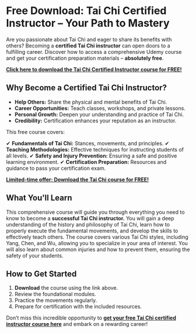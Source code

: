 # Free Download: Tai Chi Certified Instructor – Your Path to Mastery

Are you passionate about Tai Chi and eager to share its benefits with others? Becoming a **certified Tai Chi instructor** can open doors to a fulfilling career. Discover how to access a comprehensive Udemy course and get your certification preparation materials – **absolutely free**.

[**Click here to download the Tai Chi Certified Instructor course for FREE!**](https://udemywork.com/tai-chi-certified-instructor)

## Why Become a Certified Tai Chi Instructor?

*   **Help Others:** Share the physical and mental benefits of Tai Chi.
*   **Career Opportunities:** Teach classes, workshops, and private lessons.
*   **Personal Growth:** Deepen your understanding and practice of Tai Chi.
*   **Credibility:** Certification enhances your reputation as an instructor.

This free course covers:

✔   **Fundamentals of Tai Chi:** Stances, movements, and principles.
✔   **Teaching Methodologies:** Effective techniques for instructing students of all levels.
✔   **Safety and Injury Prevention:** Ensuring a safe and positive learning environment.
✔   **Certification Preparation:** Resources and guidance to pass your certification exam.

[**Limited-time offer: Download the Tai Chi course for FREE!**](https://udemywork.com/tai-chi-certified-instructor)

## What You'll Learn

This comprehensive course will guide you through everything you need to know to become a **successful Tai Chi instructor.** You will gain a deep understanding of the history and philosophy of Tai Chi, learn how to properly execute the fundamental movements, and develop the skills to effectively teach others. The course covers various Tai Chi styles, including Yang, Chen, and Wu, allowing you to specialize in your area of interest. You will also learn about common injuries and how to prevent them, ensuring the safety of your students.

## How to Get Started

1.  **Download** the course using the link above.
2.  Review the foundational modules.
3.  Practice the movements regularly.
4.  Prepare for certification with the included resources.

Don’t miss this incredible opportunity to **[get your free Tai Chi certified instructor course here](https://udemywork.com/tai-chi-certified-instructor)** and embark on a rewarding career!
